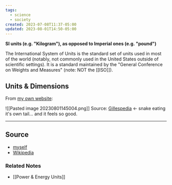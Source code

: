 ```yaml
---
tags:
  - science
  - society
created: 2023-07-08T11:37-05:00
updated: 2023-08-01T14:50-05:00
---
```

**SI units (e.g. "Kilogram"), as opposed to Imperial ones (e.g. "pound")**

The International System of Units is the standard set of units used in most of the world (notably, not commonly used in the United States outside of scientific settings). It is a standard maintained by the "General Conference on Weights and Measures" (note: NOT the [[ISO]]). 

## Units & Dimensions

From [my own website](https://aarongilly.com/gillespedia/fundamental-dimensions/):

![[Pasted image 20230801145004.png]]
Source: [Gillespedia](https://aarongilly.com/gillespedia/fundamental-dimensions/) ← snake eating it's own tail... and it feels so good.

---

## Source
- [myself](https://aarongilly.com/gillespedia/fundamental-dimensions/)
- [Wikipedia](https://en.wikipedia.org/wiki/International_System_of_Units)

### Related Notes
- [[Power & Energy Units]]